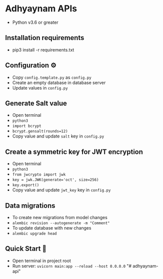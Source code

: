 # Adhyaynam APIs
- Python v3.6 or greater

## Installation requirements
- pip3 install -r requirements.txt 

## Configuration ⚙️
- Copy `config.template.py` as `config.py`
- Create an empty database in database server
- Update values in `config.py`

## Generate Salt value
- Open terminal
- `python3`
- `import bcrypt`
- `bcrypt.gensalt(rounds=12)`
- Copy value and update `salt` key in `config.py`


## Create a symmetric key for JWT encryption
- Open terminal
- `python3`
- `from jwcrypto import jwk`
- `key = jwk.JWK(generate='oct', size=256)`
- `key.export()`
- Copy value and update `jwt_key` key in `config.py`


## Data migrations
- To create new migrations from model changes
- `alembic revision --autogenerate -m "Comment"`
- To update database with new changes
- `alembic upgrade head`

## Quick Start 🚀
- Open terminal in project root
- Run server: `uvicorn main:app --reload --host 0.0.0.0`
"# adhyaynam-api" 
